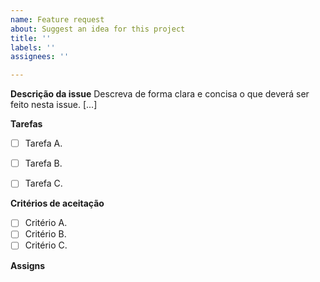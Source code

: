 ```yaml
---
name: Feature request
about: Suggest an idea for this project
title: ''
labels: ''
assignees: ''

---
```


**Descrição da issue**
Descreva de forma clara e concisa o que deverá ser feito nesta issue. [...]

**Tarefas**
<!-- Defina com checkbox tarefas a serem realizadas. Ex:-->

- [ ] Tarefa A.
- [ ] Tarefa B.
- [ ] Tarefa C.


**Critérios de aceitação**
<!--Defina com checkbox observações a serem cumpridas para que a tarefa seja aceita. Ex: -->
- [ ] Critério A.
- [ ] Critério B.
- [ ] Critério C.

**Assigns**
<!-- Marque o id dos responsáveis por essa issue.>